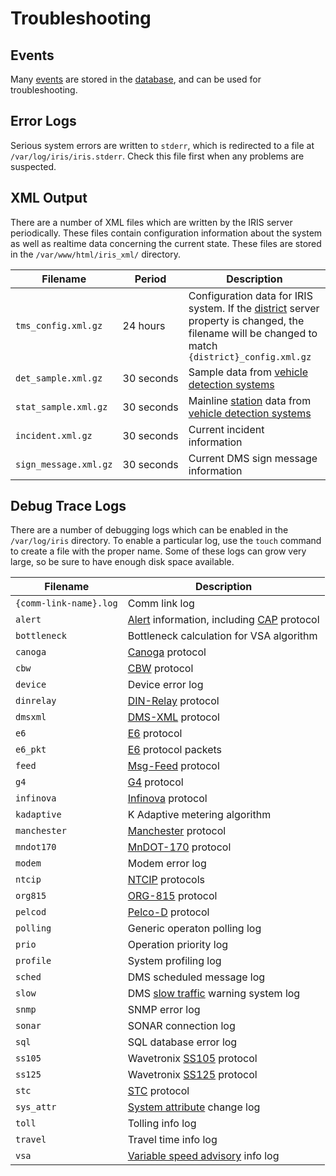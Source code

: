 # Troubleshooting

## Events

Many [events] are stored in the [database], and can be used for troubleshooting.

## Error Logs

Serious system errors are written to `stderr`, which is redirected to a file
at `/var/log/iris/iris.stderr`.  Check this file first when any problems are
suspected.

## XML Output

There are a number of XML files which are written by the IRIS server
periodically.  These files contain configuration information about the system as
well as realtime data concerning the current state.  These files are stored in
the `/var/www/html/iris_xml/` directory.

Filename              | Period     | Description
----------------------|------------|---------------
`tms_config.xml.gz`   | 24 hours   | Configuration data for IRIS system.  If the [district] server property is changed, the filename will be changed to match `{district}_config.xml.gz`
`det_sample.xml.gz`   | 30 seconds | Sample data from [vehicle detection systems]
`stat_sample.xml.gz`  | 30 seconds | Mainline [station] data from [vehicle detection systems]
`incident.xml.gz`     | 30 seconds | Current incident information
`sign_message.xml.gz` | 30 seconds | Current DMS sign message information

## Debug Trace Logs

There are a number of debugging logs which can be enabled in the `/var/log/iris`
directory.  To enable a particular log, use the `touch` command to create a file
with the proper name.  Some of these logs can grow very large, so be sure to
have enough disk space available.

Filename               | Description
-----------------------|-----------------
`{comm-link-name}.log` | Comm link log
`alert`                | [Alert] information, including [CAP] protocol
`bottleneck`           | Bottleneck calculation for VSA algorithm
`canoga`               | [Canoga] protocol
`cbw`                  | [CBW] protocol
`device`               | Device error log
`dinrelay`             | [DIN-Relay] protocol
`dmsxml`               | [DMS-XML] protocol
`e6`                   | [E6] protocol
`e6_pkt`               | [E6] protocol packets
`feed`                 | [Msg-Feed] protocol
`g4`                   | [G4] protocol
`infinova`             | [Infinova] protocol
`kadaptive`            | K Adaptive metering algorithm
`manchester`           | [Manchester] protocol
`mndot170`             | [MnDOT-170] protocol
`modem`                | Modem error log
`ntcip`                | [NTCIP] protocols
`org815`               | [ORG-815] protocol
`pelcod`               | [Pelco-D] protocol
`polling`              | Generic operaton polling log
`prio`                 | Operation priority log
`profile`              | System profiling log
`sched`                | DMS scheduled message log
`slow`                 | DMS [slow traffic] warning system log
`snmp`                 | SNMP error log
`sonar`                | SONAR connection log
`sql`                  | SQL database error log
`ss105`                | Wavetronix [SS105] protocol
`ss125`                | Wavetronix [SS125] protocol
`stc`                  | [STC] protocol
`sys_attr`             | [System attribute] change log
`toll`                 | Tolling info log
`travel`               | Travel time info log
`vsa`                  | [Variable speed advisory] info log


[Alert]: alerts.html
[Canoga]: protocols.html#canoga
[CAP]: protocols.html#cap
[CBW]: protocols.html#cbw
[database]: database.html
[DIN-Relay]: protocols.html#din-relay
[district]: installation.html#server-properties
[DMS-XML]: protocols.html#dms-xml
[E6]: protocols.html#e6
[events]: events.html
[G4]: protocols.html#g4
[Infinova]: protocols.html#infinova
[Manchester]: protocols.html#manchester
[MnDOT-170]: protocols.html#mndot-170
[Msg-Feed]: protocols.html#msg-feed
[NTCIP]: protocols.html#ntcip
[ORG-815]: protocols.html#org815
[Pelco-D]: protocols.html#pelco-d
[slow traffic]: slow_warning.html
[station]: road_topology.html#r_node-types
[SS105]: protocols.html#smartsensor
[SS125]: protocols.html#smartsensor
[STC]: protocols.html#stc
[system attribute]: system_attributes.html
[Variable speed advisory]: vsa.html
[vehicle detection systems]: vehicle_detection.html
